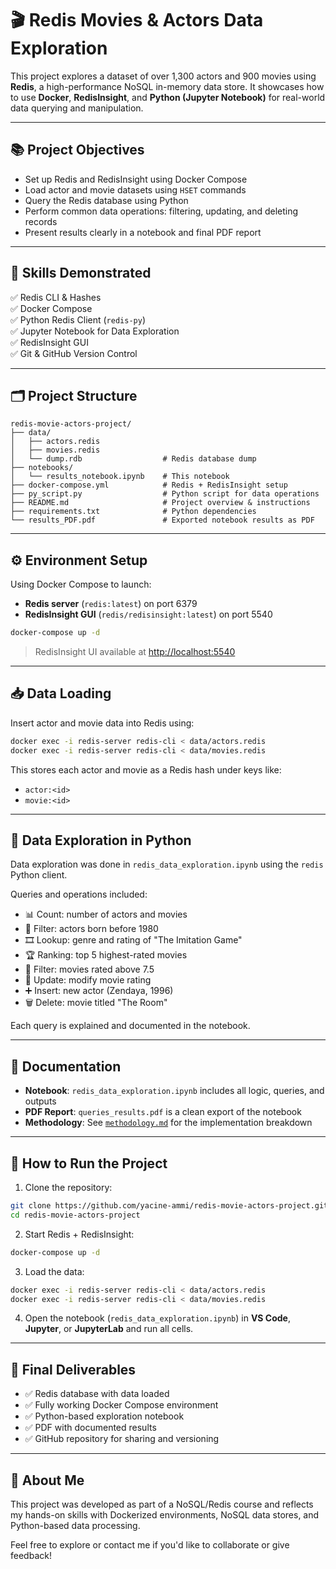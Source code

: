 
# 🎬 Redis Movies & Actors Data Exploration

This project explores a dataset of over 1,300 actors and 900 movies using **Redis**, a high-performance NoSQL in-memory data store. It showcases how to use **Docker**, **RedisInsight**, and **Python (Jupyter Notebook)** for real-world data querying and manipulation.

---

## 📚 Project Objectives

- Set up Redis and RedisInsight using Docker Compose
- Load actor and movie datasets using `HSET` commands
- Query the Redis database using Python
- Perform common data operations: filtering, updating, and deleting records
- Present results clearly in a notebook and final PDF report

---

## 🧠 Skills Demonstrated

✅ Redis CLI & Hashes  
✅ Docker Compose  
✅ Python Redis Client (`redis-py`)  
✅ Jupyter Notebook for Data Exploration  
✅ RedisInsight GUI  
✅ Git & GitHub Version Control  

---

## 🗂️ Project Structure

```
redis-movie-actors-project/
├── data/
│   ├── actors.redis
│   ├── movies.redis
│   └── dump.rdb                  # Redis database dump
├── notebooks/
│   └── results_notebook.ipynb    # This notebook
├── docker-compose.yml            # Redis + RedisInsight setup
├── py_script.py                  # Python script for data operations
├── README.md                     # Project overview & instructions
├── requirements.txt              # Python dependencies
└── results_PDF.pdf               # Exported notebook results as PDF
```

---

## ⚙️ Environment Setup

Using Docker Compose to launch:

- **Redis server** (`redis:latest`) on port 6379
- **RedisInsight GUI** (`redis/redisinsight:latest`) on port 5540

```bash
docker-compose up -d
```

> RedisInsight UI available at [http://localhost:5540](http://localhost:5540)

---

## 📥 Data Loading

Insert actor and movie data into Redis using:

```bash
docker exec -i redis-server redis-cli < data/actors.redis
docker exec -i redis-server redis-cli < data/movies.redis
```

This stores each actor and movie as a Redis hash under keys like:
- `actor:<id>`
- `movie:<id>`

---

## 🧪 Data Exploration in Python

Data exploration was done in `redis_data_exploration.ipynb` using the `redis` Python client.

Queries and operations included:

- 📊 Count: number of actors and movies
- 👤 Filter: actors born before 1980
- 🎞️ Lookup: genre and rating of "The Imitation Game"
- 🏆 Ranking: top 5 highest-rated movies
- 🎯 Filter: movies rated above 7.5
- 🔧 Update: modify movie rating
- ➕ Insert: new actor (Zendaya, 1996)
- 🗑️ Delete: movie titled "The Room"

Each query is explained and documented in the notebook.

---

## 📝 Documentation

- **Notebook**: `redis_data_exploration.ipynb` includes all logic, queries, and outputs
- **PDF Report**: `queries_results.pdf` is a clean export of the notebook
- **Methodology**: See [`methodology.md`](./methodology.md) for the implementation breakdown

---

## 🚀 How to Run the Project

1. Clone the repository:

```bash
git clone https://github.com/yacine-ammi/redis-movie-actors-project.git
cd redis-movie-actors-project
```

2. Start Redis + RedisInsight:

```bash
docker-compose up -d
```

3. Load the data:

```bash
docker exec -i redis-server redis-cli < data/actors.redis
docker exec -i redis-server redis-cli < data/movies.redis
```

4. Open the notebook (`redis_data_exploration.ipynb`) in **VS Code**, **Jupyter**, or **JupyterLab** and run all cells.

---

## 📌 Final Deliverables

- ✅ Redis database with data loaded
- ✅ Fully working Docker Compose environment
- ✅ Python-based exploration notebook
- ✅ PDF with documented results
- ✅ GitHub repository for sharing and versioning

---

## 🙋 About Me

This project was developed as part of a NoSQL/Redis course and reflects my hands-on skills with Dockerized environments, NoSQL data stores, and Python-based data processing.

Feel free to explore or contact me if you'd like to collaborate or give feedback!